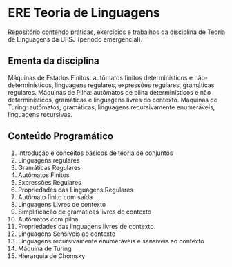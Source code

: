 # ERE Teoria de Linguagens

Repositório contendo práticas, exercícios e trabalhos da disciplina de Teoria de Linguagens da UFSJ (periodo emergencial).

## Ementa da disciplina

Máquinas de Estados Finitos: autômatos finitos determinísticos e não-determinísticos, linguagens regulares, expressões regulares, gramáticas regulares. Máquinas de Pilha: autômatos de pilha determinísticos e não determinísticos, gramáticas e linguagens livres do contexto. Máquinas de Turing: autômatos, gramáticas, linguagens recursivamente enumeráveis, linguagens recursivas.

## Conteúdo Programático

1. Introdução e conceitos básicos de teoria de conjuntos
1. Linguagens regulares
1. Gramáticas Regulares
1. Autômatos Finitos
1. Expressões Regulares
1. Propriedades das Linguagens Regulares
1. Autômato finito com saída
1. Linguagens Livres de contexto
1. Simplificação de gramáticas livres de contexto
1. Autômatos com pilha
1. Propriedades das linguagens livres de contexto
1. Linguagens Sensíveis ao contexto
1. Linguagens recursivamente enumeráveis e sensíveis ao contexto
1. Máquina de Turing
1. Hierarquia de Chomsky
